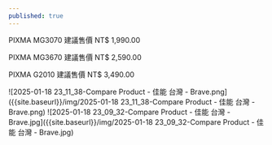 ```yaml
---
published: true
---
```


PIXMA MG3070
建議售價 NT$ 1,990.00

PIXMA MG3670
建議售價 NT$ 2,590.00

PIXMA G2010
建議售價 NT$ 3,490.00

![2025-01-18 23_11_38-Compare Product - 佳能 台灣 - Brave.png]({{site.baseurl}}/img/2025-01-18 23_11_38-Compare Product - 佳能 台灣 - Brave.png)
![2025-01-18 23_09_32-Compare Product - 佳能 台灣 - Brave.jpg]({{site.baseurl}}/img/2025-01-18 23_09_32-Compare Product - 佳能 台灣 - Brave.jpg)

